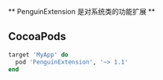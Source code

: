 ** PenguinExtension 是对系统类的功能扩展 **

## CocoaPods

```ruby
target 'MyApp' do
  pod 'PenguinExtension', '~> 1.1'
end
```

